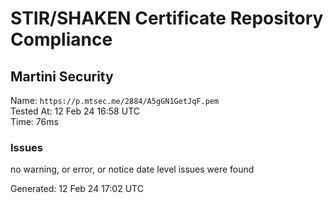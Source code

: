 # STIR/SHAKEN Certificate Repository Compliance

## Martini Security

Name: `https://p.mtsec.me/2884/A5gGN1GetJqF.pem`\
Tested At: 12 Feb 24 16:58 UTC\
Time: 76ms

### Issues

no warning, or error, or notice date level issues were found

Generated: 12 Feb 24 17:02 UTC